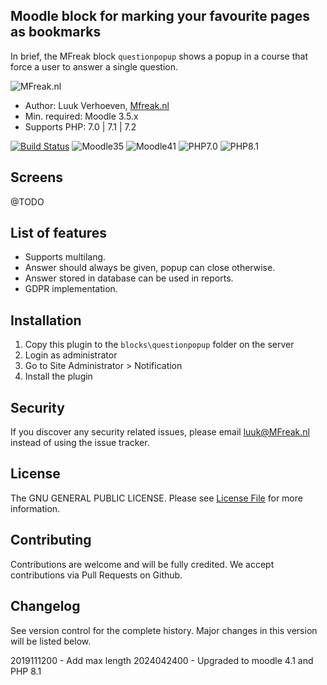 ## Moodle block for marking your favourite pages as bookmarks

In brief, the MFreak block `questionpopup` shows a popup in a course that force a user to answer a 
single question.
 
![MFreak.nl](https://MFreak.nl/logo_small.png)

* Author: Luuk Verhoeven, [Mfreak.nl](http://mfreak.nl)
* Min. required: Moodle 3.5.x
* Supports PHP: 7.0 | 7.1 | 7.2 

[![Build Status](https://travis-ci.org/MFreakNL/block_questionpopup.svg?branch=master)](https://travis-ci.org/MFreakNL/block_questionpopup)
![Moodle35](https://img.shields.io/badge/moodle-3.5-brightgreen.svg)
![Moodle41](https://img.shields.io/badge/moodle-4.1-brightgreen.svg)
![PHP7.0](https://img.shields.io/badge/PHP-7.0-brightgreen.svg)
![PHP8.1](https://img.shields.io/badge/PHP-8.1-brightgreen.svg)

## Screens
@TODO

## List of features
* Supports multilang.
* Answer should always be given, popup can close otherwise.
* Answer stored in database can be used in reports.
* GDPR implementation.

## Installation

1.  Copy this plugin to the `blocks\questionpopup` folder on the server
2.  Login as administrator
3.  Go to Site Administrator > Notification
4.  Install the plugin


## Security

If you discover any security related issues, please email [luuk@MFreak.nl](mailto:luuk@MFreak.nl) instead of using the issue tracker.

## License

The GNU GENERAL PUBLIC LICENSE. Please see [License File](LICENSE) for more information.

## Contributing

Contributions are welcome and will be fully credited. We accept contributions via Pull Requests on Github.


## Changelog

See version control for the complete history. Major changes in this version will be listed below.

2019111200 - Add max length
2024042400 - Upgraded to moodle 4.1 and PHP 8.1
